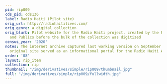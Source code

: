 ```yaml
---
pid: rip009
cds_pid: cds136
label: Radio Haiti (Pilot site)
orig_url: http://radiohaitilives.com/
orig_genre: a digital collection
orig_blurb: Pilot website for the Radio Haiti project, created by the Forum for Scholars
  and Publics before the bulk of the collection was digitized
census_year: '2020'
notes: The internet archive captured last working version on September 30, 2022. The
  original site served as an informational portal for the Radio Haiti Archive project.
order: '08'
layout: rip_item
collection: rip
thumbnail: "/img/derivatives/simple/rip009/thumbnail.jpg"
full: "/img/derivatives/simple/rip009/fullwidth.jpg"
---
```

